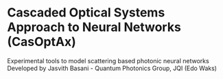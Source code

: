 # Cascaded Optical Systems Approach to Neural Networks (CasOptAx)

Experimental tools to model scattering based photonic neural networks
Developed by Jasvith Basani - Quantum Photonics Group, JQI (Edo Waks)
